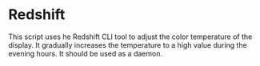 Redshift
========

This script uses he Redshift CLI tool to adjust the color temperature of the display.
It gradually increases the temperature to a high value during the evening hours.
It should be used as a daemon.
